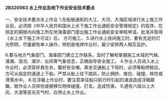 #### 2B320063	水上作业及地下作业安全技术要点
一、安全技术要点水上作业
1.在船舶通航的大江、大河、大海区域进行水上施工作业前，必须按《中华人民共和国水上水下施工作业通航安全管理规定》的程序，在规定的期限内向施工所在地海事部门提出施工作业通航安全审核申请。批准并取得《水上水下施工许可证》后， 方可施工。
5.进行水上夜间施工时，要有充足的灯光照明，尽量避免单人操作，特别是电焊作业时，最少安排两人相互监护。

6.要与地方气象部门、海事部门建立工作联系，及时了解和掌握施工水域的气候、涌潮、浪况、潮汐、台风等气象信息，正确指导安全施工。
4.作业人员进入水上作业时，必须穿好救生衣，戴好安全帽，乘坐交通船上下班时，必须等船停稳后，方可从指定的通道上下船。严禁从船上往下跳跃，防止拥挤、推拉、碰撞、摔伤或滑落水中。
8.在浮箱上作业时，要注意来往船只航行时引起的涌浪造成浮箱颠簸，致作业人员摔伤或被移位物体碰撞、打击，造成伤害。
9.遇有六级以上大风、大浪等恶劣天气时，应停止水上作业。